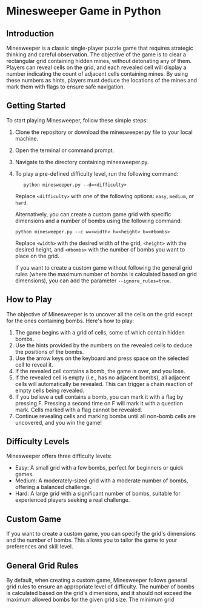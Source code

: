 # Minesweeper Game in Python

## Introduction

Minesweeper is a classic single-player puzzle game that requires strategic thinking and careful observation. The objective of the game is to clear a rectangular grid containing hidden mines, without detonating any of them. Players can reveal cells on the grid, and each revealed cell will display a number indicating the count of adjacent cells containing mines. By using these numbers as hints, players must deduce the locations of the mines and mark them with flags to ensure safe navigation.

## Getting Started

To start playing Minesweeper, follow these simple steps:

1. Clone the repository or download the minesweeper.py file to your local machine.
2. Open the terminal or command prompt.
3. Navigate to the directory containing minesweeper.py.
4. To play a pre-defined difficulty level, run the following command:
   ```
      python minesweeper.py --d=<difficulty>
   ```
   Replace `<difficulty>` with one of the following options: `easy`, `medium`, or `hard`.
   
   Alternatively, you can create a custom game grid with specific dimensions and a number of bombs using the following command:
   ```
   python minesweeper.py --c w=<width> h=<height> b=<#bombs>
   ```
   Replace `<width>` with the desired width of the grid, `<height>` with the desired height, and `<#bombs>` with the number of bombs you want to place on the grid.
   
   If you want to create a custom game without following the general grid rules (where the maximum number of bombs is calculated based on grid dimensions), you can add the parameter `--ignore_rules=true`.

## How to Play

The objective of Minesweeper is to uncover all the cells on the grid except for the ones containing bombs. Here's how to play:

1. The game begins with a grid of cells, some of which contain hidden bombs.
2. Use the hints provided by the numbers on the revealed cells to deduce the positions of the bombs.
3. Use the arrow keys on the keyboard and press space on the selected cell to reveal it.
4. If the revealed cell contains a bomb, the game is over, and you lose.
5. If the revealed cell is empty (i.e., has no adjacent bombs), all adjacent cells will automatically be revealed. This can trigger a chain reaction of empty cells being revealed.
6. If you believe a cell contains a bomb, you can mark it with a flag by pressing F. Pressing a second time on F will mark it with a question mark. Cells marked with a flag cannot be revealed.
7. Continue revealing cells and marking bombs until all non-bomb cells are uncovered, and you win the game!

## Difficulty Levels

Minesweeper offers three difficulty levels:

* Easy: A small grid with a few bombs, perfect for beginners or quick games.
* Medium: A moderately-sized grid with a moderate number of bombs, offering a balanced challenge.
* Hard: A large grid with a significant number of bombs, suitable for experienced players seeking a real challenge.

## Custom Game

If you want to create a custom game, you can specify the grid's dimensions and the number of bombs. This allows you to tailor the game to your preferences and skill level.

## General Grid Rules

By default, when creating a custom game, Minesweeper follows general grid rules to ensure an appropriate level of difficulty. The number of bombs is calculated based on the grid's dimensions, and it should not exceed the maximum allowed bombs for the given grid size. The minimum grid 
